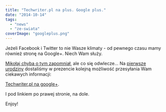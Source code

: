 ```yaml
---
title: "Techwriter.pl na plus. Google plus."
date: "2014-10-14"
tags:
  - "news"
  - "ze-swiata"
coverImage: "googleplus.png"
---
```


Jeżeli Facebook i Twitter to nie Wasze klimaty - od pewnego czasu mamy również
stronę na Google+. Niech Wam służy.

[Mikołaj chyba o tym zapomniał](http://techwriter.pl/prezent-od-sw-mikolaja-twarzoksiazka/),
ale co się odwlecze... Na
[pierwsze urodziny](http://techwriter.pl/to-juz-rok/) dostaliśmy w prezencie
kolejną możliwość przesyłania Wam ciekawych informacji:

[Techwriter.pl na google+](https://plus.google.com/103594524509520250360).

I pod linkiem po prawej stronie, na dole.

Enjoy!

